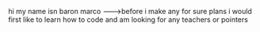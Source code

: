 hi my name isn baron marco
--->before i make any for sure plans i would first like to learn how to code and am looking for any teachers or pointers


